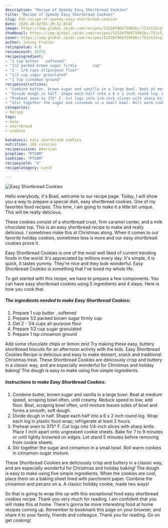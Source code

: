 ```yaml
---
description: "Recipe of Speedy Easy Shortbread Cookies"
title: "Recipe of Speedy Easy Shortbread Cookies"
slug: 626-recipe-of-speedy-easy-shortbread-cookies
date: 2020-10-02T01:39:32.024Z
image: https://img-global.cpcdn.com/recipes/51528f966759b5bc/751x532cq70/easy-shortbread-cookies-recipe-main-photo.jpg
thumbnail: https://img-global.cpcdn.com/recipes/51528f966759b5bc/751x532cq70/easy-shortbread-cookies-recipe-main-photo.jpg
cover: https://img-global.cpcdn.com/recipes/51528f966759b5bc/751x532cq70/easy-shortbread-cookies-recipe-main-photo.jpg
author: Johnny Frazier
ratingvalue: 4.8
reviewcount: 16722
recipeingredient:
- "1 cup butter   softened"
- "1/2 packed brown sugar firmly       cup"
- "2 - 1/4 cups allpurpose flour"
- "1/2 cup sugar granulated"
- "1 tsp cinnamon ground"
recipeinstructions:
- "Combine butter, brown sugar and vanilla in a large bowl. Beat at medium speed, scraping bowl often, until creamy. Reduce speed to low; add flour. Beat, scraping bowl often, until mixture leaves sides of bowl and forms a smooth, soft dough."
- "Divide dough in half. Shape each half into a 6 x 2 inch round log. Wrap each log in plastic food wrap; refrigerate at least 2 hours."
- "Preheat oven to 375° F. Cut logs into 1/4-inch slices with sharp knife. Place 1 inch apart onto ungreased cookie sheets. Bake for 7 to 9 minutes or until lightly browned on edges. Let stand 5 minutes before removing from cookie sheets."
- "Stir together the sugar and cinnamon in a small bowl. Roll warm cookies in cinnamon-sugar mixture."
categories:
- Recipe
tags:
- easy
- shortbread
- cookies

katakunci: easy shortbread cookies 
nutrition: 166 calories
recipecuisine: American
preptime: "PT40M"
cooktime: "PT50M"
recipeyield: "4"
recipecategory: Lunch

---
```



![Easy Shortbread Cookies](https://img-global.cpcdn.com/recipes/51528f966759b5bc/751x532cq70/easy-shortbread-cookies-recipe-main-photo.jpg)

Hello everybody, it's Brad, welcome to our recipe page. Today, I will show you a way to prepare a special dish, easy shortbread cookies. One of my favorites food recipes. This time, I am going to make it a little bit unique. This will be really delicious.

These cookies consist of a shortbread crust, firm caramel center, and a milk chocolate top. This is an easy shortbread recipe to make and really delicious. I sometimes make this at Christmas along. When it comes to our favorite holiday cookies, sometimes less is more and our easy shortbread cookies prove it.

Easy Shortbread Cookies is one of the most well liked of current trending foods in the world. It's appreciated by millions every day. It's simple, it is quick, it tastes yummy. They're nice and they look wonderful. Easy Shortbread Cookies is something that I've loved my whole life.


To get started with this recipe, we have to prepare a few components. You can have easy shortbread cookies using 5 ingredients and 4 steps. Here is how you cook that.

<!--inarticleads1-->

##### The ingredients needed to make Easy Shortbread Cookies:

1. Prepare 1 cup butter ,  softened
1. Prepare 1/2 packed brown sugar firmly       cup
1. Get 2 - 1/4 cups all-purpose flour
1. Prepare 1/2 cup sugar granulated
1. Prepare 1 tsp cinnamon ground


Add some chocolate chips or lemon zest Try making these easy, buttery shortbread biscuits for an afternoon activity with the kids. Easy Shortbread Cookies Recipe is delicious and easy to make dessert, snack and traditional Christmas treat. These Shortbread Cookies are deliciously crisp and buttery in a classic way, and are especially wonderful for Christmas and holiday baking! The dough is easy to make using five simple ingredients. 

<!--inarticleads2-->

##### Instructions to make Easy Shortbread Cookies:

1. Combine butter, brown sugar and vanilla in a large bowl. Beat at medium speed, scraping bowl often, until creamy. Reduce speed to low; add flour. Beat, scraping bowl often, until mixture leaves sides of bowl and forms a smooth, soft dough.
1. Divide dough in half. Shape each half into a 6 x 2 inch round log. Wrap each log in plastic food wrap; refrigerate at least 2 hours.
1. Preheat oven to 375° F. Cut logs into 1/4-inch slices with sharp knife. Place 1 inch apart onto ungreased cookie sheets. Bake for 7 to 9 minutes or until lightly browned on edges. Let stand 5 minutes before removing from cookie sheets.
1. Stir together the sugar and cinnamon in a small bowl. Roll warm cookies in cinnamon-sugar mixture.


These Shortbread Cookies are deliciously crisp and buttery in a classic way, and are especially wonderful for Christmas and holiday baking! The dough is easy to make using five simple ingredients. When the cookies are cool, place them on a baking sheet lined with parchment paper. Combine the cinnamon and pecans on a. A classic holiday cookie, made two ways! 

So that is going to wrap this up with this exceptional food easy shortbread cookies recipe. Thank you very much for reading. I am confident that you will make this at home. There's gonna be more interesting food at home recipes coming up. Remember to bookmark this page on your browser, and share it to your family, friends and colleague. Thank you for reading. Go on get cooking!
